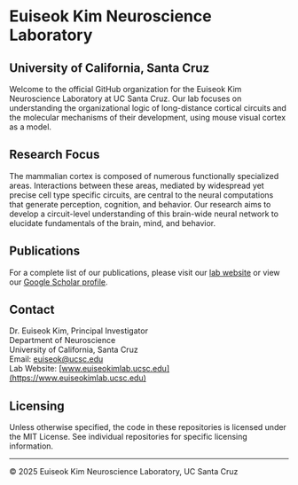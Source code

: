 # Euiseok Kim Neuroscience Laboratory
## University of California, Santa Cruz

Welcome to the official GitHub organization for the Euiseok Kim Neuroscience Laboratory at UC Santa Cruz. Our lab focuses on understanding the organizational logic of long-distance cortical circuits and the molecular mechanisms of their development, using mouse visual cortex as a model.

## Research Focus

The mammalian cortex is composed of numerous functionally specialized areas. Interactions between these areas, mediated by widespread yet precise cell type specific circuits, are central to the neural computations that generate perception, cognition, and behavior. Our research aims to develop a circuit-level understanding of this brain-wide neural network to elucidate fundamentals of the brain, mind, and behavior.

## Publications

For a complete list of our publications, please visit our [lab website](https://www.ejkimlab.com/publications-2/) or view our [Google Scholar profile](https://scholar.google.com/citations?user=qbRcR1IAAAAJ&hl=en).

## Contact

Dr. Euiseok Kim, Principal Investigator  
Department of Neuroscience  
University of California, Santa Cruz  
Email: euiseok@ucsc.edu  
Lab Website: [www.euiseokimlab.ucsc.edu](https://www.euiseokimlab.ucsc.edu)

## Licensing

Unless otherwise specified, the code in these repositories is licensed under the MIT License. See individual repositories for specific licensing information.

---

© 2025 Euiseok Kim Neuroscience Laboratory, UC Santa Cruz
